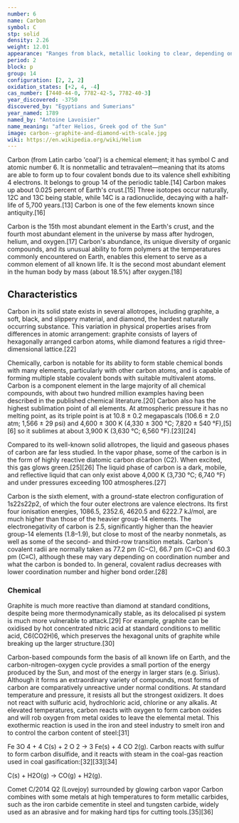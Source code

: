 ```yaml
---
number: 6
name: Carbon
symbol: C
stp: solid
density: 2.26
weight: 12.01
appearance: "Ranges from black, metallic looking to clear, depending on state"
period: 2
block: p
group: 14
configuration: [2, 2, 2]
oxidation_states: [+2, 4, -4]
cas_number: [7440-44-0, 7782-42-5, 7782-40-3]
year_discovered: -3750
discovered_by: "Egyptians and Sumerians"
year_named: 1789
named_by: "Antoine Lavoisier"
name_meaning: "after Helios, Greek god of the Sun"
image: carbon--graphite-and-diamond-with-scale.jpg
wiki: https://en.wikipedia.org/wiki/Helium
---
```


Carbon (from Latin carbo 'coal') is a chemical element; it has symbol C and atomic number 6. It is nonmetallic and tetravalent—meaning that its atoms are able to form up to four covalent bonds due to its valence shell exhibiting 4 electrons. It belongs to group 14 of the periodic table.[14] Carbon makes up about 0.025 percent of Earth's crust.[15] Three isotopes occur naturally, 12C and 13C being stable, while 14C is a radionuclide, decaying with a half-life of 5,700 years.[13] Carbon is one of the few elements known since antiquity.[16]

Carbon is the 15th most abundant element in the Earth's crust, and the fourth most abundant element in the universe by mass after hydrogen, helium, and oxygen.[17] Carbon's abundance, its unique diversity of organic compounds, and its unusual ability to form polymers at the temperatures commonly encountered on Earth, enables this element to serve as a common element of all known life. It is the second most abundant element in the human body by mass (about 18.5%) after oxygen.[18]

## Characteristics

Carbon in its solid state exists in several allotropes, including graphite, a soft, black, and slippery material, and diamond, the hardest naturally occurring substance. This variation in physical properties arises from differences in atomic arrangement: graphite consists of layers of hexagonally arranged carbon atoms, while diamond features a rigid three-dimensional lattice.[22]

Chemically, carbon is notable for its ability to form stable chemical bonds with many elements, particularly with other carbon atoms, and is capable of forming multiple stable covalent bonds with suitable multivalent atoms. Carbon is a component element in the large majority of all chemical compounds, with about two hundred million examples having been described in the published chemical literature.[20] Carbon also has the highest sublimation point of all elements. At atmospheric pressure it has no melting point, as its triple point is at 10.8 ± 0.2 megapascals (106.6 ± 2.0 atm; 1,566 ± 29 psi) and 4,600 ± 300 K (4,330 ± 300 °C; 7,820 ± 540 °F),[5][6] so it sublimes at about 3,900 K (3,630 °C; 6,560 °F).[23][24]

Compared to its well-known solid allotropes, the liquid and gaseous phases of carbon are far less studied. In the vapor phase, some of the carbon is in the form of highly reactive diatomic carbon dicarbon (C2). When excited, this gas glows green.[25][26] The liquid phase of carbon is a dark, mobile, and reflective liquid that can only exist above 4,000 K (3,730 °C; 6,740 °F) and under pressures exceeding 100 atmospheres.[27]

Carbon is the sixth element, with a ground-state electron configuration of 1s22s22p2, of which the four outer electrons are valence electrons. Its first four ionisation energies, 1086.5, 2352.6, 4620.5 and 6222.7 kJ/mol, are much higher than those of the heavier group-14 elements. The electronegativity of carbon is 2.5, significantly higher than the heavier group-14 elements (1.8–1.9), but close to most of the nearby nonmetals, as well as some of the second- and third-row transition metals. Carbon's covalent radii are normally taken as 77.2 pm (C−C), 66.7 pm (C=C) and 60.3 pm (C≡C), although these may vary depending on coordination number and what the carbon is bonded to. In general, covalent radius decreases with lower coordination number and higher bond order.[28]

### Chemical

Graphite is much more reactive than diamond at standard conditions, despite being more thermodynamically stable, as its delocalised pi system is much more vulnerable to attack.[29] For example, graphite can be oxidised by hot concentrated nitric acid at standard conditions to mellitic acid, C6(CO2H)6, which preserves the hexagonal units of graphite while breaking up the larger structure.[30]

Carbon-based compounds form the basis of all known life on Earth, and the carbon-nitrogen-oxygen cycle provides a small portion of the energy produced by the Sun, and most of the energy in larger stars (e.g. Sirius). Although it forms an extraordinary variety of compounds, most forms of carbon are comparatively unreactive under normal conditions. At standard temperature and pressure, it resists all but the strongest oxidizers. It does not react with sulfuric acid, hydrochloric acid, chlorine or any alkalis. At elevated temperatures, carbon reacts with oxygen to form carbon oxides and will rob oxygen from metal oxides to leave the elemental metal. This exothermic reaction is used in the iron and steel industry to smelt iron and to control the carbon content of steel:[31]

Fe
3O
4 + 4 C(s) + 2 O
2 → 3 Fe(s) + 4 CO
2(g).
Carbon reacts with sulfur to form carbon disulfide, and it reacts with steam in the coal-gas reaction used in coal gasification:[32][33][34]

C(s) + H2O(g) → CO(g) + H2(g).

Comet C/2014 Q2 (Lovejoy) surrounded by glowing carbon vapor
Carbon combines with some metals at high temperatures to form metallic carbides, such as the iron carbide cementite in steel and tungsten carbide, widely used as an abrasive and for making hard tips for cutting tools.[35][36]
